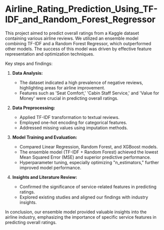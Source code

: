 # Airline_Rating_Prediction_Using_TF-IDF_and_Random_Forest_Regressor
This project aimed to predict overall ratings from a Kaggle dataset containing various airline reviews. We utilized an ensemble model combining TF-IDF and a Random Forest Regressor, which outperformed other models. The success of this model was driven by effective feature representation and optimization techniques.

Key steps and findings:

1. **Data Analysis:**
   - The dataset indicated a high prevalence of negative reviews, highlighting areas for airline improvement.
   - Features such as 'Seat Comfort,' 'Cabin Staff Service,' and 'Value for Money' were crucial in predicting overall ratings.

2. **Data Preprocessing:**
   - Applied TF-IDF transformation to textual reviews.
   - Employed one-hot encoding for categorical features.
   - Addressed missing values using imputation methods.

3. **Model Training and Evaluation:**
   - Compared Linear Regression, Random Forest, and XGBoost models.
   - The ensemble model (TF-IDF + Random Forest) achieved the lowest Mean Squared Error (MSE) and superior predictive performance.
   - Hyperparameter tuning, especially optimizing "n_estimators," further improved model performance.

4. **Insights and Literature Review:**
   - Confirmed the significance of service-related features in predicting ratings.
   - Explored existing studies and aligned our findings with industry insights.

In conclusion, our ensemble model provided valuable insights into the airline industry, emphasizing the importance of specific service features in predicting overall ratings.
